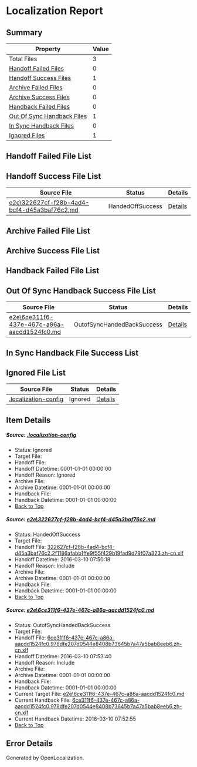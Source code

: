 # <a name='report-top'></a> Localization Report

## Summary
 Property | Value 
 -------- | ----- 
 Total Files | 3
[ Handoff Failed Files ](#handoff-failed-list)| 0
[ Handoff Success Files ](#handoff-success-list)| 1
[ Archive Failed Files ](#archive-failed-list)| 0
[ Archive Success Files ](#archive-success-list)| 0
[ Handback Failed Files ](#handback-failed-list)| 0
[ Out Of Sync Handback Files ](#outofsync-handback-success-list)| 1
[ In Sync Handback Files ](#insync-handback-success-list)| 0
[ Ignored Files ](#ignored-list)| 1

## <a name='handoff-failed-list'></a> Handoff Failed File List

## <a name='handoff-success-list'></a> Handoff Success File List
 Source File | Status | Details 
 ----------- | ------ | ------- 
 [e2e\322627cf-f28b-4ad4-bcf4-d45a3baf76c2.md](https://github.com/OpenLocalizationTest/oltest/blob/a9dc797029e8817a59d0a9e5ba4edc178fef1f35/e2e/322627cf-f28b-4ad4-bcf4-d45a3baf76c2.md) | HandedOffSuccess | [Details](#ee049dd80abeffc1224525f6afe3f32e898844b21)

## <a name='archive-failed-list'></a> Archive Failed File List

## <a name='archive-success-list'></a> Archive Success File List

## <a name='handback-failed-list'></a> Handback Failed File List

## <a name='outofsync-handback-success-list'></a> Out Of Sync Handback Success File List
 Source File | Status | Details 
 ----------- | ------ | ------- 
 [e2e\6ce311f6-437e-467c-a86a-aacdd1524fc0.md](https://github.com/OpenLocalizationTest/oltest/blob/6536c84c1204a305d3dade1a1dbde68e8ba62051/e2e/6ce311f6-437e-467c-a86a-aacdd1524fc0.md) | OutofSyncHandedBackSuccess | [Details](#505a86edf8494e0e7d84ac758021be9e82554f1f2)

## <a name='insync-handback-success-list'></a> In Sync Handback File Success List

## <a name='ignored-list'></a> Ignored File List
 Source File | Status | Details 
 ----------- | ------ | ------- 
 [.localization-config](https://github.com/OpenLocalizationTest/oltest/blob/2456c712eaf79226045e2ed6f4f62cae04e51d42/.localization-config) | Ignored | [Details](#66aca4b1c2f43b14ec41e0e427345df94af1d5e10)

## Item Details
##### <a name='66aca4b1c2f43b14ec41e0e427345df94af1d5e10'></a> Source: [.localization-config](https://github.com/OpenLocalizationTest/oltest/blob/2456c712eaf79226045e2ed6f4f62cae04e51d42/.localization-config)
* Status: Ignored
* Target File: 
* Handoff File: 
* Handoff Datetime: 0001-01-01 00:00:00
* Handoff Reason: Ignored
* Archive File: 
* Archive Datetime: 0001-01-01 00:00:00
* Handback File: 
* Handback Datetime: 0001-01-01 00:00:00
* [Back to Top](#report-top)

##### <a name='ee049dd80abeffc1224525f6afe3f32e898844b21'></a> Source: [e2e\322627cf-f28b-4ad4-bcf4-d45a3baf76c2.md](https://github.com/OpenLocalizationTest/oltest/blob/a9dc797029e8817a59d0a9e5ba4edc178fef1f35/e2e/322627cf-f28b-4ad4-bcf4-d45a3baf76c2.md)
* Status: HandedOffSuccess
* Target File: 
* Handoff File: [322627cf-f28b-4ad4-bcf4-d45a3baf76c2.2f1186afabb1ffe9f55f429b19fad9d79f07a323.zh-cn.xlf](https://github.com/OpenLocalizationTestOrg/olhandoff/blob/d0f1dcd9f678be1b842eebd7a5d3cedfddd4baf7/ol-handoff/OpenLocalizationTestOrg/oltest.zh-cn/xinjiang/ht/322627cf-f28b-4ad4-bcf4-d45a3baf76c2.2f1186afabb1ffe9f55f429b19fad9d79f07a323.zh-cn.xlf)
* Handoff Datetime: 2016-03-10 07:50:18
* Handoff Reason: Include
* Archive File: 
* Archive Datetime: 0001-01-01 00:00:00
* Handback File: 
* Handback Datetime: 0001-01-01 00:00:00
* [Back to Top](#report-top)

##### <a name='505a86edf8494e0e7d84ac758021be9e82554f1f2'></a> Source: [e2e\6ce311f6-437e-467c-a86a-aacdd1524fc0.md](https://github.com/OpenLocalizationTest/oltest/blob/6536c84c1204a305d3dade1a1dbde68e8ba62051/e2e/6ce311f6-437e-467c-a86a-aacdd1524fc0.md)
* Status: OutofSyncHandedBackSuccess
* Target File: 
* Handoff File: [6ce311f6-437e-467c-a86a-aacdd1524fc0.978dfe207d0544e8408b73645b7a47a5bab8eeb6.zh-cn.xlf](https://github.com/OpenLocalizationTestOrg/olhandoff/blob/221d6e9da5c8c9201c56c2eb379f4cbd9ec357a2/ol-handoff/OpenLocalizationTestOrg/oltest.zh-cn/xinjiang/ht/6ce311f6-437e-467c-a86a-aacdd1524fc0.978dfe207d0544e8408b73645b7a47a5bab8eeb6.zh-cn.xlf)
* Handoff Datetime: 2016-03-10 07:53:40
* Handoff Reason: Include
* Archive File: 
* Archive Datetime: 0001-01-01 00:00:00
* Handback File: 
* Handback Datetime: 0001-01-01 00:00:00
* Current Target File: [e2e\6ce311f6-437e-467c-a86a-aacdd1524fc0.md](https://github.com/OpenLocalizationTestOrg/oltest.zh-cn/blob/6e0be08b8b31de46e550a5bfdf62808f699d3941/e2e/6ce311f6-437e-467c-a86a-aacdd1524fc0.md)
* Current Handback File: [6ce311f6-437e-467c-a86a-aacdd1524fc0.978dfe207d0544e8408b73645b7a47a5bab8eeb6.zh-cn.xlf](https://github.com/OpenLocalizationTestOrg/olhandback/blob/9f840f9ca401c440c121a37385cf1d8213794c78/ol-handback/OpenLocalizationTestOrg/oltest.zh-cn/xinjiang/ht/6ce311f6-437e-467c-a86a-aacdd1524fc0.978dfe207d0544e8408b73645b7a47a5bab8eeb6.zh-cn.xlf)
* Current Handback Datetime: 2016-03-10 07:52:55
* [Back to Top](#report-top)


## Error Details

Generated by OpenLocalization.

